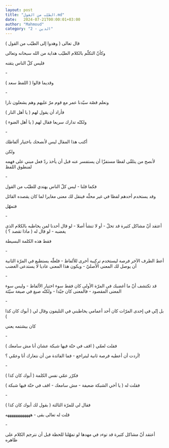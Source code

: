 ```yaml
---
layout: post
title: "الطيّب من القول.md"
date:   2024-07-21T00:00:01+03:00
author: "Mahmoud"
category: "2 - الدين"
---
```

قال تعالى ( وهدوا إلى الطيّب من القول )

وكأنّ التكلّم بالكلام الطيّب هداية من الله سبحانه
وتعالى

فليس كلّ الناس يتقنه

\-

وقديما قالوا ( اللفظ سعد )

\-

ونعلم قصّة سيّدنا عمر مع قوم مرّ عليهم وهم يشعلون
نارا

فأراد أن يقول لهم ( يا أهل النار )

ولكنّه تدارك سريعا فقال لهم ( يا أهل الضوء )

\-

أكتب هذا المقال ليس لأنصحك باختيار ألفاظك

ولكن

لأنصح من يتلقّى لفظا مستفزّا أن يستفسر عنه قبل أن يأخذ ردّ
فعل مبني على فهمه لمنطوق اللفظ

\-

فكما قلنا - ليس كلّ الناس يهتدي للطيّب من القول

وقد يستخدم أحدهم لفظا في غير محلّه فينقل لك معنى مغايرا
لما كان يقصده القائل

فتمهّل

\-

أعتقد أنّ مشاكل كثيرة قد تحلّ - أو لا تنشأ أصلا - لو قال
أحدنا لمن يخاطبه بالكلام الذي يغضبه - لو قال له ( ماذا تقصد ؟ )

فقط هذه الكلمة البسيطة

\-

أعط الطرف الآخر فرصة ليستخدم تركيبة أخرى للألفاظ - فلعلّه
يستطيع في المرّة الثانية أن يوصل لك المعنى الأصليّ - ويكون هذا المعنى
عاديا لا يستدعى الغضب

\-

قد تكتشف أنّ ما أغضبك في المرّة الأولى كان فقط سوء اختيار
الألفاظ - وليس سوء المعنى المقصود - فالمعنى كان جيّدا - ولكنّه صيغ في صيغة
سيّئة

\-

بل إنّي في إحدى المرّات كان أحد أعمامي يخاطبني في التليفون
وقال لي ( أبوك كان كذا )

كان بيشتمه يعني

\-

فقلت لعمّي ( اقف في حتّة فيها شبكة عشان أنا مش
سامعك )

أردت أن أعطيه فرصة ثانية ليتراجع - فما الفائدة من أن
نتعارك أنا وعمّي ؟!

\-

فكرّر عمّي نفس الكلمة ( أبوك كان كذا )

فقلت له ( يا أخي الشبكة ضعيفة - مش سامعك - اقف في حتّة
فيها شبكة )

\-

فقال لي للمرّة الثالثة ( بقول لك أبوك كان كذا )

قلت له تعالى بقى - ههههههههههههه

\-

أعتقد أنّ مشاكل كثيرة قد توءد في مهدها لو تمهّلنا للحظة
قبل أن نترجم الكلام على ظاهره
